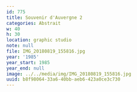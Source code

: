 ```yaml
---
id: 775
title: Souvenir d'Auvergne 2
categories: Abstrait
w: 40
h: 30
location: graphic studio
note: null
file: IMG_20180819_155816.jpg
year: '1985'
year_start: 1985
year_end: null
image: ../../media/img/IMG_20180819_155816.jpg
uuid: b8f98064-33a6-40bb-aeb6-423a0ce3c730
---
```


